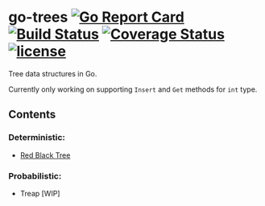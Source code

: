# go-trees [![Go Report Card](https://goreportcard.com/badge/github.com/freddygv/go-trees)](https://goreportcard.com/report/github.com/freddygv/go-trees) [![Build Status](https://travis-ci.org/freddygv/go-trees.svg?branch=master)](https://travis-ci.org/freddygv/go-trees) [![Coverage Status](https://coveralls.io/repos/github/freddygv/go-trees/badge.svg?branch=master)](https://coveralls.io/github/freddygv/go-trees?branch=master) [![license](https://img.shields.io/github/license/mashape/apistatus.svg)]()

Tree data structures in Go.

Currently only working on supporting `Insert` and `Get` methods for `int` type.

## Contents
### Deterministic:
* [Red Black Tree](https://github.com/freddygv/go-trees/blob/master/redblack/)

### Probabilistic:
* Treap [WIP]